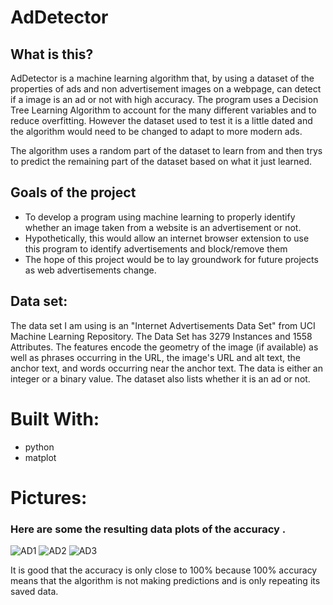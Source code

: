 # AdDetector
## **What is this?**
AdDetector is a machine learning algorithm that, by using a dataset of the properties of ads and non advertisement images on a webpage, can detect if a image is an ad or not with high accuracy. The program uses a Decision Tree Learning Algorithm to account for the many different variables and to reduce overfitting. However the dataset used to test it is a little dated and the algorithm would need to be changed to adapt to more modern ads.

The algorithm uses a random part of the dataset to learn from and then trys to predict the remaining part of the dataset based on what it just learned.



## **Goals of the project**
- To develop a program using machine learning to properly identify whether an image taken from a website is an advertisement or not.
- Hypothetically, this would allow an internet browser extension to use this program to identify advertisements and block/remove them
- The hope of this project would be to lay groundwork for future projects as web advertisements change.

## **Data set:**

The data set I am using is an "Internet Advertisements Data Set" from UCI Machine Learning Repository. The Data Set has 3279 Instances and 1558 Attributes. The features encode the geometry of the image (if available) as well as phrases occurring in the URL, the image's URL and alt text, the anchor text, and words occurring near the anchor text. The data is either an integer or a binary value. The dataset also lists whether it is an ad or not.


# Built With:
- python
- matplot

# Pictures:
### **Here are some the resulting data plots of the accuracy .**
![AD1](https://user-images.githubusercontent.com/87416441/127925749-74a110e8-671c-4e21-8bcb-95b282c1edb2.png)
![AD2](https://user-images.githubusercontent.com/87416441/127925763-3ac03caf-998f-429d-990d-1a9beb81e339.png)
![AD3](https://user-images.githubusercontent.com/87416441/127925768-c9782a39-7a9b-47eb-aad7-395c759894d2.png)

It is good that the accuracy is only close to 100% because 100% accuracy means that the algorithm is not making predictions and is only repeating its saved data.
